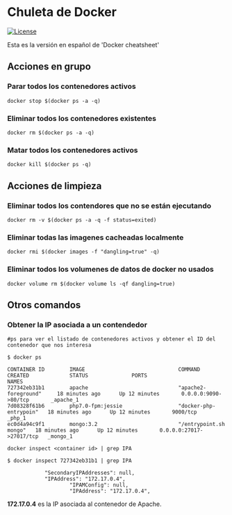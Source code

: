# Chuleta de Docker

[![License](https://img.shields.io/aur/license/yaourt.svg)](https://raw.githubusercontent.com/zerjioang/docker-cheatsheet/master/LICENSE)

Esta es la versión en español de 'Docker cheatsheet'

## Acciones en grupo

### Parar todos los contenedores activos
```
docker stop $(docker ps -a -q)
```

### Eliminar todos los contenedores existentes
```
docker rm $(docker ps -a -q)
```

### Matar todos los contenedores activos
```
docker kill $(docker ps -q)
```

## Acciones de limpieza

### Eliminar todos los contendores que no se están ejecutando
```
docker rm -v $(docker ps -a -q -f status=exited)
```

### Eliminar todas las imagenes cacheadas localmente
```
docker rmi $(docker images -f "dangling=true" -q)
```

### Eliminar todos los volumenes de datos de docker no usados
```
docker volume rm $(docker volume ls -qf dangling=true)
```

## Otros comandos

### Obtener la IP asociada a un contendedor
```
#ps para ver el listado de contenedores activos y obtener el ID del contenedor que nos interesa

$ docker ps

CONTAINER ID        IMAGE                              COMMAND                  CREATED             STATUS              PORTS                      NAMES
727342eb31b1        apache                             "apache2-foreground"     18 minutes ago      Up 12 minutes       0.0.0.0:9090->80/tcp       _apache_1
7d08328f61b6        php7.0-fpm:jessie                  "docker-php-entrypoin"   18 minutes ago      Up 12 minutes       9000/tcp                   _php_1
ec0d4a94c9f1        mongo:3.2                          "/entrypoint.sh mongo"   18 minutes ago      Up 12 minutes       0.0.0.0:27017->27017/tcp   _mongo_1
```

```
docker inspect <container id> | grep IPA
```

```
$ docker inspect 727342eb31b1 | grep IPA

            "SecondaryIPAddresses": null,
            "IPAddress": "172.17.0.4",
                    "IPAMConfig": null,
                    "IPAddress": "172.17.0.4",
```

**172.17.0.4** es la IP asociada al contenedor de Apache.
